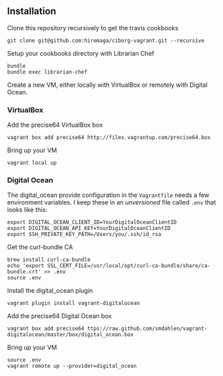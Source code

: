 ## Installation

Clone this repository recursively to get the travis cookbooks

	git clone git@github.com:hiremaga/ciborg-vagrant.git --recursive

Setup your cookbooks directory with Librarian Chef

	bundle
	bundle exec librarian-chef

Create a new VM, either locally with VirtualBox or remotely with Digital Ocean.

### VirtualBox

Add the precise64 VirtualBox box

	vagrant box add precise64 http://files.vagrantup.com/precise64.box

Bring up your VM

	vagrant local up

### Digital Ocean

The digital_ocean provide configuration in the `Vagrantfile` needs a few environment variables. I keep these in an _unversioned_ file called `.env` that looks like this:

	export DIGITAL_OCEAN_CLIENT_ID=YourDigitalOceanClientID
	export DIGITAL_OCEAN_API_KEY=YourDigitalOceanClientID
	export SSH_PRIVATE_KEY_PATH=/Users/you/.ssh/id_rsa

Get the curl-bundle CA

	brew install curl-ca-bundle
	echo 'export SSL_CERT_FILE=/usr/local/opt/curl-ca-bundle/share/ca-bundle.crt' >> .env
	source .env

Install the digital_ocean plugin

	vagrant plugin install vagrant-digitalocean
	
Add the precise64 Digital Ocean box

	vagrant box add precise64 ttps://raw.github.com/smdahlen/vagrant-digitalocean/master/box/digital_ocean.box

Bring up your VM

	source .env
	vagrant remote up --provider=digital_ocean

